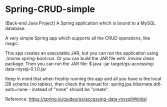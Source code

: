 # Spring-CRUD-simple
[Back-end Java Project] A Spring application which is bound to a MySQL database.

A very simple Spring app which supports all the CRUD operations, like magic.

This app creates an executable JAR, but you can run the application using ./mvnw spring-boot:run. Or you can build the JAR file with ./mvnw clean package. Then you can run the JAR file: $ java -jar target/gs-accessing-data-mysql-0.1.0.jar

Keep in mind that when freshly running the app and all you have is the local DB schema (no tables), then check the manual for:
spring.jpa.hibernate.ddl-auto=none - instead of "none" should be "create".

Reference:
https://spring.io/guides/gs/accessing-data-mysql/#initial
